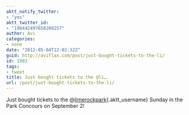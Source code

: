 ```yaml
---
aktt_notify_twitter:
- "yes"
aktt_twitter_id:
- "198442497658208257"
author: Avi
categories:
- none
date: "2012-05-04T12:02:32Z"
guid: http://aviflax.com/post/just-bought-tickets-to-the-li/
id: 1903
tags:
- tweet
title: Just bought tickets to the @li…
url: /post/just-bought-tickets-to-the-li/
---
```

Just bought tickets to the @[limerockpark](http://twitter.com/limerockpark){.aktt_username} Sunday in the Park Concours on September 2!